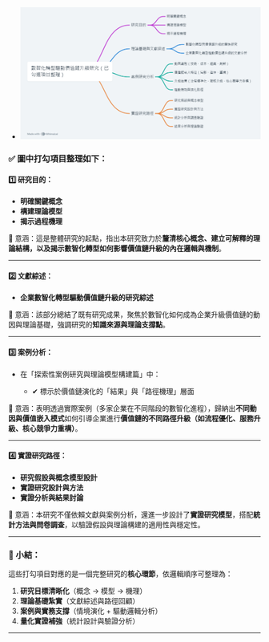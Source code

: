 * ![mindmap](https://github.com/jumbokh/AI-Agent-class.md/blob/main/%E6%95%B8%E6%99%BA%E5%8C%96%E8%BD%89%E5%9E%8B%E9%A9%85%E5%8B%95%E5%83%B9%E5%80%BC%E9%8F%88%E5%8D%87%E7%B4%9A%E7%A0%94%E7%A9%B6.png)
### ✅ 圖中打勾項目整理如下：

#### 1️⃣ **研究目的：**

* **明確關鍵概念**
* **構建理論模型**
* **揭示過程機理**

🔹 意涵：這是整體研究的起點，指出本研究致力於**釐清核心概念、建立可解釋的理論結構，以及揭示數智化轉型如何影響價值鏈升級的內在邏輯與機制**。

---

#### 2️⃣ **文獻綜述：**

* **企業數智化轉型驅動價值鏈升級的研究綜述**

🔹 意涵：該部分總結了既有研究成果，聚焦於數智化如何成為企業升級價值鏈的動因與理論基礎，強調研究的**知識來源與理論支撐點**。

---

#### 3️⃣ **案例分析：**

* 在「探索性案例研究與理論模型構建篇」中：

  * ✔ 標示於價值鏈演化的「結果」與「路徑機理」層面

🔹 意涵：表明透過實際案例（多家企業在不同階段的數智化進程），歸納出**不同動因與價值嵌入模式**如何引導企業進行**價值鏈的不同路徑升級（如流程優化、服務升級、核心競爭力重構）**。

---

#### 4️⃣ **實證研究路徑：**

* **研究假設與概念模型設計**
* **實證研究設計與方法**
* **實證分析與結果討論**

🔹 意涵：本研究不僅依賴文獻與案例分析，還進一步設計了**實證研究模型**，搭配**統計方法與問卷調查**，以驗證假設與理論構建的適用性與穩定性。

---

### 📌 小結：

這些打勾項目對應的是一個完整研究的**核心環節**，依邏輯順序可整理為：

1. **研究目標清晰化**（概念 → 模型 → 機理）
2. **理論基礎紮實**（文獻綜述與路徑回顧）
3. **案例與實務支撐**（情境演化 + 驅動邏輯分析）
4. **量化實證補強**（統計設計與驗證分析）

---

